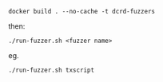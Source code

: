 ```
docker build . --no-cache -t dcrd-fuzzers
```

then:

```
./run-fuzzer.sh <fuzzer name>
```

eg.

```
./run-fuzzer.sh txscript
```
